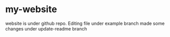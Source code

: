 # my-website

website is under github repo.
Editing file under example branch
made some changes under update-readme branch

